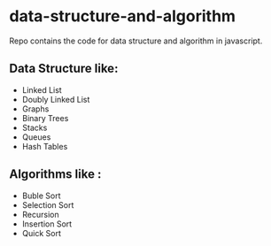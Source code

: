 # data-structure-and-algorithm 
Repo contains the code for data structure and algorithm in javascript. 
## Data Structure like:
* Linked List
* Doubly Linked List
* Graphs
* Binary Trees
* Stacks 
* Queues
* Hash Tables

## Algorithms like :
* Buble Sort
* Selection Sort
* Recursion
* Insertion Sort
* Quick Sort
